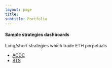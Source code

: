 ```yaml
---
layout: page
title:
subtitle: Portfolio
---
```


#### Sample strategies dashboards
Long/short strategies which trade ETH perpetuals
* [ACDC](http://139.59.126.232:3838/py-sample/)
* [BTS](http://139.59.126.232:3838/bts/)

